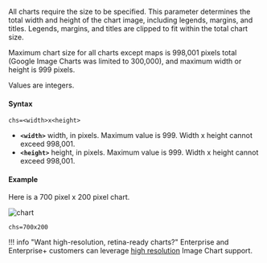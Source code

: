 All charts require the size to be specified. This parameter determines the total width and height of the chart image, including legends, margins, and titles. Legends, margins, and titles are clipped to fit within the total chart size.

Maximum chart size for all charts except maps is 998,001 pixels total (Google Image Charts was limited to 300,000), and maximum width or height is 999 pixels.

Values are integers.

#### Syntax


```
chs=<width>x<height>
```

- **`<width>`** width, in pixels. Maximum value is 999. Width x height cannot exceed 998,001.
- **`<height>`** height, in pixels. Maximum value is 999. Width x height cannot exceed 998,001.


#### Example

Here is a 700 pixel x 200 pixel chart.


![chart](https://image-charts.com/chart?cht=bvs&chd=s:theresadifferencebetweenknowingthepathandwalkingthepath&chs=700x200&chxt=y&chf=b0,lg,90,03a9f4,0,3f51b5,1)

```
chs=700x200
```

!!! info "Want high-resolution, retina-ready charts?"
    Enterprise and Enterprise+ customers can leverage [high resolution](/reference/retina/) Image Chart support.
